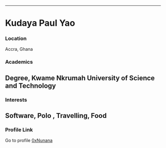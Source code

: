 ---
# Kudaya Paul Yao

### Location

Accra, Ghana

### Academics
Degree, Kwame Nkrumah University of Science and Technology
-
### Interests
Software, Polo , Travelling, Food
-

 

### Profile Link

Go to profile [0xNunana](https://github.com/0xNunana/)
